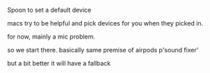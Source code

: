 Spoon to set a default device

macs try to be helpful and pick devices for you when they picked in.

for now, mainly a mic problem.

so we start there.
basically same premise of airpods p'sound fixer'

but a bit better
it will have a fallback
